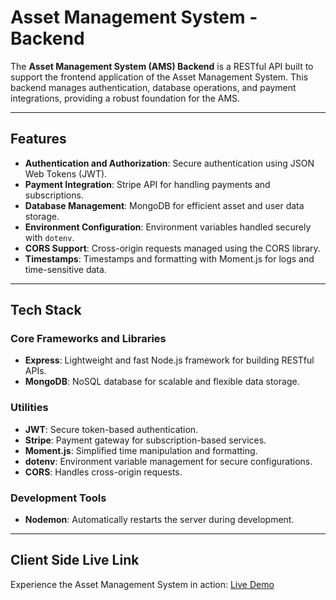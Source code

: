 # Asset Management System - Backend

The **Asset Management System (AMS) Backend** is a RESTful API built to support the frontend application of the Asset Management System. This backend manages authentication, database operations, and payment integrations, providing a robust foundation for the AMS.

---

## Features
- **Authentication and Authorization**: Secure authentication using JSON Web Tokens (JWT).
- **Payment Integration**: Stripe API for handling payments and subscriptions.
- **Database Management**: MongoDB for efficient asset and user data storage.
- **Environment Configuration**: Environment variables handled securely with `dotenv`.
- **CORS Support**: Cross-origin requests managed using the CORS library.
- **Timestamps**: Timestamps and formatting with Moment.js for logs and time-sensitive data.

---

## Tech Stack
### Core Frameworks and Libraries
- **Express**: Lightweight and fast Node.js framework for building RESTful APIs.
- **MongoDB**: NoSQL database for scalable and flexible data storage.

### Utilities
- **JWT**: Secure token-based authentication.
- **Stripe**: Payment gateway for subscription-based services.
- **Moment.js**: Simplified time manipulation and formatting.
- **dotenv**: Environment variable management for secure configurations.
- **CORS**: Handles cross-origin requests.

### Development Tools
- **Nodemon**: Automatically restarts the server during development.

---

## Client Side Live Link

Experience the Asset Management System in action: [Live Demo](https://asset-management-system-f226e.web.app)